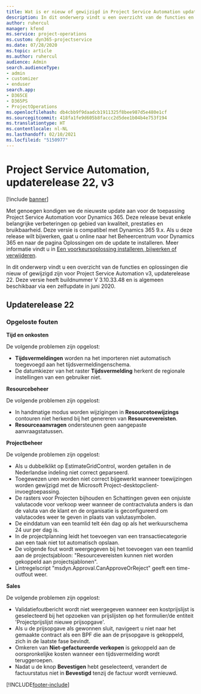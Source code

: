 ```yaml
---
title: Wat is er nieuw of gewijzigd in Project Service Automation updaterelease 22, v3
description: In dit onderwerp vindt u een overzicht van de functies en oplossingen die beschikbaar zijn voor Project Service Automation updaterelease 22, v3.
author: ruhercul
manager: kfend
ms.service: project-operations
ms.custom: dyn365-projectservice
ms.date: 07/28/2020
ms.topic: article
ms.author: ruhercul
audience: Admin
search.audienceType:
- admin
- customizer
- enduser
search.app:
- D365CE
- D365PS
- ProjectOperations
ms.openlocfilehash: db4cbb9f9daadcb1911325f8bee987d5e480e1cf
ms.sourcegitcommit: 418fa1fe9d605b8faccc2d5dee1b04b4e753f194
ms.translationtype: HT
ms.contentlocale: nl-NL
ms.lasthandoff: 02/10/2021
ms.locfileid: "5150977"
---
```

# <a name="project-service-automation-update-release-22-v3"></a>Project Service Automation, updaterelease 22, v3

[!include [banner](../includes/psa-now-project-operations.md)]

Met genoegen kondigen we de nieuwste update aan voor de toepassing Project Service Automation voor Dynamics 365. Deze release bevat enkele belangrijke verbeteringen op gebied van kwaliteit, prestaties en bruikbaarheid. Deze versie is compatibel met Dynamics 365 9.x. Als u deze release wilt bijwerken, gaat u online naar het Beheercentrum voor Dynamics 365 en naar de pagina Oplossingen om de update te installeren. Meer informatie vindt u in [Een voorkeursoplossing installeren, bijwerken of verwijderen](https://docs.microsoft.com/power-platform/admin/install-remove-preferred-solution).

In dit onderwerp vindt u een overzicht van de functies en oplossingen die nieuw of gewijzigd zijn voor Project Service Automation v3, updaterelease 22. Deze versie heeft buildnummer V 3.10.33.48 en is algemeen beschikbaar via een zelfupdate in juni 2020.

## <a name="update-release-22"></a>Updaterelease 22

### <a name="bug-fixes"></a>Opgeloste fouten



**Tijd en onkosten**

De volgende problemen zijn opgelost:

- **Tijdsvermeldingen** worden na het importeren niet automatisch toegevoegd aan het tijdsvermeldingenschema.
- De datumkiezer van het raster **Tijdsvermelding** herkent de regionale instellingen van een gebruiker niet.

**Resourcebeheer**

De volgende problemen zijn opgelost:

- In handmatige modus worden wijzigingen in **Resourcetoewijzings** contouren niet herkend bij het genereren van **Resourcevereisten**.
- **Resourceaanvragen** ondersteunen geen aangepaste aanvraagstatussen.

**Projectbeheer**

De volgende problemen zijn opgelost:

- Als u dubbelklikt op EstimateGridControl, worden getallen in de Nederlandse indeling niet correct geparseerd.
- Toegewezen uren worden niet correct bijgewerkt wanneer toewijzingen worden gewijzigd met de Microsoft Project-desktopclient-invoegtoepassing.
- De rasters voor Projecten bijhouden en Schattingen geven een onjuiste valutacode voor verkoop weer wanneer de contractvaluta anders is dan de valuta van de klant en de organisatie is geconfigureerd om valutacodes weer te geven in plaats van valutasymbolen.
- De einddatum van een teamlid telt één dag op als het werkuurschema 24 uur per dag is.
- In de projectplanning leidt het toevoegen van een transactiecategorie aan een taak niet tot automatisch opslaan.
- De volgende fout wordt weergegeven bij het toevoegen van een teamlid aan de projectsjabloon: "Resourcevereisten kunnen niet worden gekoppeld aan projectsjablonen". 
- Lintregelscript "msdyn.Approval.CanApproveOrReject" geeft een time-outfout weer.

**Sales**

De volgende problemen zijn opgelost:

- Validatiefoutbericht wordt niet weergegeven wanneer een kostprijslijst is geselecteerd bij het opzoeken van prijslijsten op het formulier/de entiteit 'Projectprijslijst nieuwe prijsopgave'.
- Als u de prijsopgave als gewonnen sluit, navigeert u niet naar het gemaakte contract als een BPF die aan de prijsopgave is gekoppeld, zich in de laatste fase bevindt.
- Omkeren van **Niet-gefactureerde verkopen** is gekoppeld aan de oorspronkelijke kosten wanneer een tijdsvermelding wordt teruggeroepen.
- Nadat u de knop **Bevestigen** hebt geselecteerd, verandert de factuurstatus niet in **Bevestigd** tenzij de factuur wordt vernieuwd.


[!INCLUDE[footer-include](../includes/footer-banner.md)]